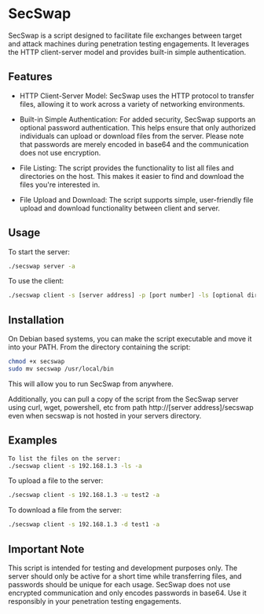 # SecSwap

SecSwap is a script designed to facilitate file exchanges between target and attack machines during penetration testing engagements. It leverages the HTTP client-server model and provides built-in simple authentication.

## Features

- HTTP Client-Server Model: SecSwap uses the HTTP protocol to transfer files, allowing it to work across a variety of networking environments.

- Built-in Simple Authentication: For added security, SecSwap supports an optional password authentication. This helps ensure that only authorized individuals can upload or download files from the server. Please note that passwords are merely encoded in base64 and the communication does not use encryption.

- File Listing: The script provides the functionality to list all files and directories on the host. This makes it easier to find and download the files you're interested in.

- File Upload and Download: The script supports simple, user-friendly file upload and download functionality between client and server.

## Usage

To start the server:
```bash
./secswap server -a
```

To use the client:
```bash
./secswap client -s [server address] -p [port number] -ls [optional directory] -a
```

## Installation

On Debian based systems, you can make the script executable and move it into your PATH. From the directory containing the script:
```bash
chmod +x secswap
sudo mv secswap /usr/local/bin
```

This will allow you to run SecSwap from anywhere.

Additionally, you can pull a copy of the script from the SecSwap server using curl, wget, powershell, etc from path http://[server address]/secswap even when secswap is not hosted in your servers directory.

## Examples
```bash
To list the files on the server:
./secswap client -s 192.168.1.3 -ls -a
```

To upload a file to the server:
```bash
./secswap client -s 192.168.1.3 -u test2 -a
```

To download a file from the server:
```bash
./secswap client -s 192.168.1.3 -d test1 -a
```

## Important Note

This script is intended for testing and development purposes only. The server should only be active for a short time while transferring files, and passwords should be unique for each usage. SecSwap does not use encrypted communication and only encodes passwords in base64. Use it responsibly in your penetration testing engagements.
